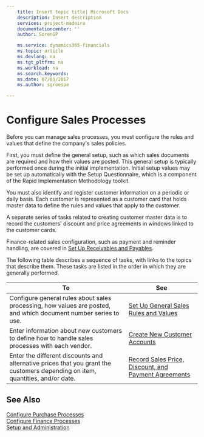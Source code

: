 ```yaml
---
    title: Insert topic title| Microsoft Docs
    description: Insert description
    services: project-madeira
    documentationcenter: ''
    author: SorenGP

    ms.service: dynamics365-financials
    ms.topic: article
    ms.devlang: na
    ms.tgt_pltfrm: na
    ms.workload: na
    ms.search.keywords:
    ms.date: 07/01/2017
    ms.author: sgroespe

---
```

# Configure Sales Processes
Before you can manage sales processes, you must configure the rules and values that define the company's sales policies.  
  
 First, you must define the general setup, such as which sales documents are required and how their values are posted. This general setup is typically performed once during the initial implementation. Initial setup values may be set up automatically with the Setup Questionnaire, which is a component of the Rapid Implementation Methodology toolkit.  
  
 You must also identify and register customer information on a periodic or daily basis. Each customer is represented as a customer card that holds master data to define the rules and values that apply to the customer.  
  
 A separate series of tasks related to creating customer master data is to record the customers' discount and price agreements in windows linked to the customer cards.  
  
 Finance-related sales configuration, such as payment and reminder handling, are covered in [Set Up Receivables and Payables](../set-up-receivables-and-payables.md).  
  
 The following table describes a sequence of tasks, with links to the topics that describe them. These tasks are listed in the order in which they are generally performed.  
  
|**To**|**See**|  
|------------|-------------|  
|Configure general rules about sales processing, how values are posted, and which document number series to use.|[Set Up General Sales Rules and Values](../set-up-general-sales-rules-and-values.md)|  
|Enter information about new customers to define how to handle sales processes with each vendor.|[Create New Customer Accounts](../create-new-customer-accounts.md)|  
|Enter the different discounts and alternative prices that you grant the customers depending on item, quantities, and\/or date.|[Record Sales Price, Discount, and Payment Agreements](../record-sales-price-discount-and-payment-agreements.md)|  
  
## See Also  
 [Configure Purchase Processes](../configure-purchase-processes.md)   
 [Configure Finance Processes](../configure-finance-processes.md)   
 [Setup and Administration](../setup-and-administration.md)